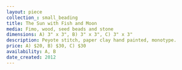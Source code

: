 ```yaml
---
layout: piece
collection_: small_beading
title: The Sun with Fish and Moon
media: Fimo, wood, seed beads and stone
dimensions: A) 3" x 3", B) 3" x 3", C) 3" x 3"
description: Peyote stitch, paper clay hand painted, monotype.
price: A) $20, B) $30, C) $30
availability: A, B
date_created: 2012
---
```

